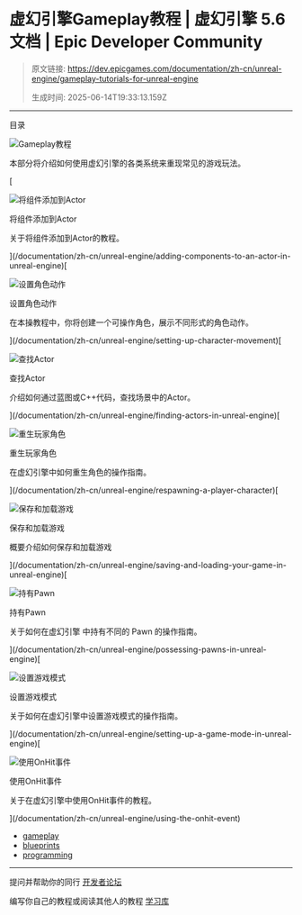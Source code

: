 # 虚幻引擎Gameplay教程 | 虚幻引擎 5.6 文档 | Epic Developer Community

> 原文链接: https://dev.epicgames.com/documentation/zh-cn/unreal-engine/gameplay-tutorials-for-unreal-engine
> 
> 生成时间: 2025-06-14T19:33:13.159Z

---

目录

![Gameplay教程](https://dev.epicgames.com/community/api/documentation/image/0e7618e9-8d8e-4ad9-9337-95f140f2ee5c?resizing_type=fill&width=1920&height=335)

本部分将介绍如何使用虚幻引擎的各类系统来重现常见的游戏玩法。

[

![将组件添加到Actor](https://d1iv7db44yhgxn.cloudfront.net/documentation/images/a0de973f-9a26-4b86-b439-3afee2733d73/placeholder_topic.png)

将组件添加到Actor

关于将组件添加到Actor的教程。





](/documentation/zh-cn/unreal-engine/adding-components-to-an-actor-in-unreal-engine)[

![设置角色动作](https://d1iv7db44yhgxn.cloudfront.net/documentation/images/98bea264-332b-4fd1-b7d5-976e4ed2dd21/placeholder_topic.png)

设置角色动作

在本操教程中，你将创建一个可操作角色，展示不同形式的角色动作。





](/documentation/zh-cn/unreal-engine/setting-up-character-movement)[

![查找Actor](https://d1iv7db44yhgxn.cloudfront.net/documentation/images/fd5b026c-455e-4d33-a6c2-612fb12ce0cb/placeholder_topic.png)

查找Actor

介绍如何通过蓝图或C++代码，查找场景中的Actor。





](/documentation/zh-cn/unreal-engine/finding-actors-in-unreal-engine)[

![重生玩家角色](https://d1iv7db44yhgxn.cloudfront.net/documentation/images/d465a5fd-b408-439c-8a4f-10315962cff6/placeholder_topic.png)

重生玩家角色

在虚幻引擎中如何重生角色的操作指南。





](/documentation/zh-cn/unreal-engine/respawning-a-player-character)[

![保存和加载游戏](https://d1iv7db44yhgxn.cloudfront.net/documentation/images/608f3f5d-498a-4313-870f-51454222ce5a/placeholder_topic.png)

保存和加载游戏

概要介绍如何保存和加载游戏





](/documentation/zh-cn/unreal-engine/saving-and-loading-your-game-in-unreal-engine)[

![持有Pawn](https://d1iv7db44yhgxn.cloudfront.net/documentation/images/83fa1cca-69bc-4371-b3da-eebcaf21e50d/placeholder_topic.png)

持有Pawn

关于如何在虚幻引擎 中持有不同的 Pawn 的操作指南。





](/documentation/zh-cn/unreal-engine/possessing-pawns-in-unreal-engine)[

![设置游戏模式](https://d1iv7db44yhgxn.cloudfront.net/documentation/images/03f77652-8dbd-4bf2-ba58-61d59152fe5a/placeholder_topic.png)

设置游戏模式

关于如何在虚幻引擎中设置游戏模式的操作指南。





](/documentation/zh-cn/unreal-engine/setting-up-a-game-mode-in-unreal-engine)[

![使用OnHit事件](https://d1iv7db44yhgxn.cloudfront.net/documentation/images/bb3e143d-ff57-4052-a896-163c00a0cf52/placeholder_topic.png)

使用OnHit事件

关于在虚幻引擎中使用OnHit事件的教程。





](/documentation/zh-cn/unreal-engine/using-the-onhit-event)

-   [gameplay](https://dev.epicgames.com/community/search?query=gameplay)
-   [blueprints](https://dev.epicgames.com/community/search?query=blueprints)
-   [programming](https://dev.epicgames.com/community/search?query=programming)

* * *

提问并帮助你的同行 [开发者论坛](https://forums.unrealengine.com/categories?tag=unreal-engine)

编写你自己的教程或阅读其他人的教程 [学习库](https://dev.epicgames.com/community/unreal-engine/learning)